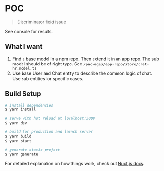 # POC 

> Discriminator field issue

See console for results.

## What I want
1. Find a base model in a npm repo. Then extend it in an app repo. The sub model should be of right type.
See `/packages/app-repo/store/chat-hr.model.ts`
2. Use base User and Chat entity to describe the common logic of chat. Use sub entities for specific cases.

## Build Setup

```bash
# install dependencies
$ yarn install

# serve with hot reload at localhost:3000
$ yarn dev

# build for production and launch server
$ yarn build
$ yarn start

# generate static project
$ yarn generate
```

For detailed explanation on how things work, check out [Nuxt.js docs](https://nuxtjs.org).
